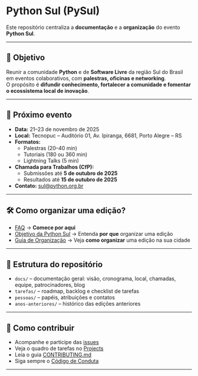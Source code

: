 # Python Sul (PySul)

Este repositório centraliza a **documentação** e a **organização** do evento **Python Sul**.

---

## 🎯 Objetivo
Reunir a comunidade **Python** e de **Software Livre** da região Sul do Brasil em eventos colaborativos, com **palestras, oficinas e networking**.  
O propósito é **difundir conhecimento, fortalecer a comunidade e fomentar o ecossistema local de inovação**.

---

## 📅 Próximo evento
- **Data:** 21–23 de novembro de 2025  
- **Local:** Tecnopuc – Auditório 01, Av. Ipiranga, 6681, Porto Alegre – RS  
- **Formatos:**  
  - Palestras (20–40 min)  
  - Tutoriais (180 ou 360 min)  
  - Lightning Talks (5 min)  
- **Chamada para Trabalhos (CfP):**  
  - Submissões até **5 de outubro de 2025**  
  - Resultados até **15 de outubro de 2025**  
- **Contato:** [sul@python.org.br](mailto:sul@python.org.br)

---

## 🛠️ Como organizar uma edição?
- [FAQ](./docs/faq.md) → **Comece por aqui**  
- [Objetivo da Python Sul](./docs/objetivo-da-python-sul.md) → Entenda **por que** organizar uma edição  
- [Guia de Organização](./docs/como-organizar-um-evento.md) → Veja **como organizar** uma edição na sua cidade  

---

## 📂 Estrutura do repositório
- `docs/` – documentação geral: visão, cronograma, local, chamadas, equipe, patrocinadores, blog  
- `tarefas/` – roadmap, backlog e checklist de tarefas  
- `pessoas/` – papéis, atribuições e contatos  
- `anos-anteriores/` – histórico das edições anteriores  

---

## 🤝 Como contribuir
- Acompanhe e participe das [issues](https://github.com/pythonsul/org/issues)  
- Veja o quadro de tarefas no [Projects](./tarefas/2025.md)  
- Leia o guia [CONTRIBUTING.md](./CONTRIBUTING.md)  
- Siga sempre o [Código de Conduta](./CODE_OF_CONDUCT.md)  

---
